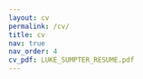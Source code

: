 ```yaml
---
layout: cv
permalink: /cv/
title: cv
nav: true
nav_order: 4
cv_pdf: LUKE_SUMPTER_RESUME.pdf
---
```

